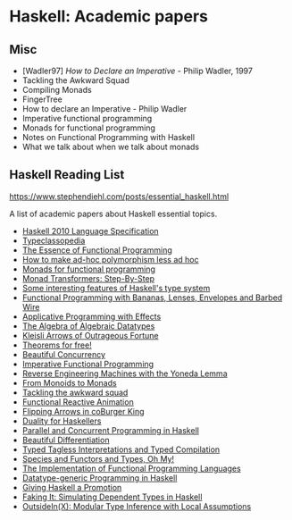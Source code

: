 # Haskell: Academic papers





## Misc

- [Wadler97] *How to Declare an Imperative* - Philip Wadler, 1997
- Tackling the Awkward Squad
- Compiling Monads
- FingerTree
- How to declare an Imperative - Philip Wadler
- Imperative functional programming
- Monads for functional programming
- Notes on Functional Programming with Haskell
- What we talk about when we talk about monads

## Haskell Reading List

https://www.stephendiehl.com/posts/essential_haskell.html

A list of academic papers about Haskell essential topics.

- [Haskell 2010 Language Specification](http://www.haskell.org/onlinereport/haskell2010/)
- [Typeclassopedia](http://www.haskell.org/haskellwiki/Typeclassopedia)
- [The Essence of Functional Programming](http://homepages.inf.ed.ac.uk/wadler/papers/essence/essence.ps.gz)
- [How to make ad-hoc polymorphism less ad hoc](http://homepages.inf.ed.ac.uk/wadler/papers/class/class.ps.gz)
- [Monads for functional programming](http://homepages.inf.ed.ac.uk/wadler/papers/marktoberdorf/baastad.pdf)
- [Monad Transformers: Step-By-Step](http://catamorph.de/documents/Transformers.pdf)
- [Some interesting features of Haskell's type system](https://jeltsch.wordpress.com/2013/02/09/some-interesting-features-of-haskells-type-system/)
- [Functional Programming with Bananas, Lenses, Envelopes and Barbed Wire](http://eprints.eemcs.utwente.nl/7281/01/db-utwente-40501F46.pdf)
- [Applicative Programming with Effects](http://strictlypositive.org/IdiomLite.pdf)
- [The Algebra of Algebraic Datatypes](http://chris-taylor.github.com/blog/2013/02/10/the-algebra-of-algebraic-data-types/)
- [Kleisli Arrows of Outrageous Fortune](http://personal.cis.strath.ac.uk/~conor/Kleisli.pdf)
- [Theorems for free!](http://homepages.inf.ed.ac.uk/wadler/papers/free/free.ps.gz)
- [Beautiful Concurrency](http://research.microsoft.com/pubs/74063/beautiful.pdf)
- [Imperative Functional Programming](http://research.microsoft.com/pubs/67066/imperative.ps.z)
- [Reverse Engineering Machines with the Yoneda Lemma](http://blog.sigfpe.com/2006/11/yoneda-lemma.html)
- [From Monoids to Monads](http://blog.sigfpe.com/2008/11/from-monoids-to-monads.html)
- [Tackling the awkward squad](http://research.microsoft.com/en-us/um/people/simonpj/papers/marktoberdorf/)
- [Functional Reactive Animation](http://conal.net/papers/icfp97/icfp97.pdf)
- [Flipping Arrows in coBurger King](http://blog.ezyang.com/2010/07/flipping-arrows-in-coburger-king/)
- [Duality for Haskellers](http://blog.ezyang.com/2012/10/duality-for-haskellers/)
- [Parallel and Concurrent Programming in Haskell](http://chimera.labs.oreilly.com/books/1230000000929)
- [Beautiful Differentiation](http://conal.net/blog/posts/beautiful-differentiation)
- [Typed Tagless Interpretations and Typed Compilation](http://okmij.org/ftp/tagless-final/)
- [Species and Functors and Types, Oh My!](http://repository.upenn.edu/cgi/viewcontent.cgi?article=1774&context=cis_papers)
- [The Implementation of Functional Programming Languages](http://research.microsoft.com/en-us/um/people/simonpj/papers/slpj-book-1987/)
- [Datatype-generic Programming in Haskell](http://www.andres-loeh.de/DGP-Intro.pdf)
- [Giving Haskell a Promotion](https://research.microsoft.com/en-us/people/dimitris/fc-kind-poly.pdf)
- [Faking It: Simulating Dependent Types in Haskell](http://citeseerx.ist.psu.edu/viewdoc/download?doi=10.1.1.22.2636&rep=rep1&type=pdf)
- [OutsideIn(X): Modular Type Inference with Local Assumptions](http://research.microsoft.com/en-us/um/people/simonpj/papers/constraints/jfp-outsidein.pdf)
